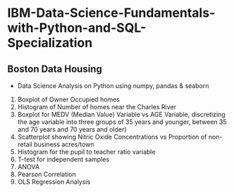 # IBM-Data-Science-Fundamentals-with-Python-and-SQL-Specialization

## Boston Data Housing
- Data Science Analysis on Python using numpy, pandas & seaborn

1. Boxplot of Owner Occupied homes
2. Histogram of Number of homes near the Charles River
3. Boxplot for MEDV (Median Value) Variable vs AGE Variable, discretizing the age variable into three groups of 35 years and younger, between 35 and 70 years and 70 years and older)
4. Scatterplot showing Nitric Oxide Concentrations vs Proportion of non-retail business acres/town
5. Histogram for the pupil to teacher ratio variable
6. T-test for independent samples
7. ANOVA
8. Pearson Correlation
9. OLS Regression Analysis


